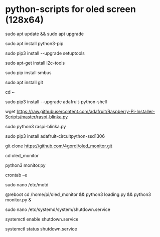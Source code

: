 # python-scripts for oled screen (128x64)

sudo apt update && sudo apt upgrade

sudo apt install python3-pip

sudo pip3 install --upgrade setuptools

sudo apt-get install i2c-tools

sudo pip install smbus

sudo apt install git

cd ~

sudo pip3 install --upgrade adafruit-python-shell

wget https://raw.githubusercontent.com/adafruit/Raspberry-Pi-Installer-Scripts/master/raspi-blinka.py

sudo python3 raspi-blinka.py

sudo pip3 install adafruit-circuitpython-ssd1306

git clone https://github.com/4gordi/oled_monitor.git

cd oled_monitor

python3 monitor.py

crontab –e

sudo nano /etc/motd

@reboot cd /home/pi/oled_monitor && python3 loading.py && python3 monitor.py &

sudo nano /etc/systemd/system/shutdown.service

systemctl enable shutdown.service

systemctl status shutdown.service


